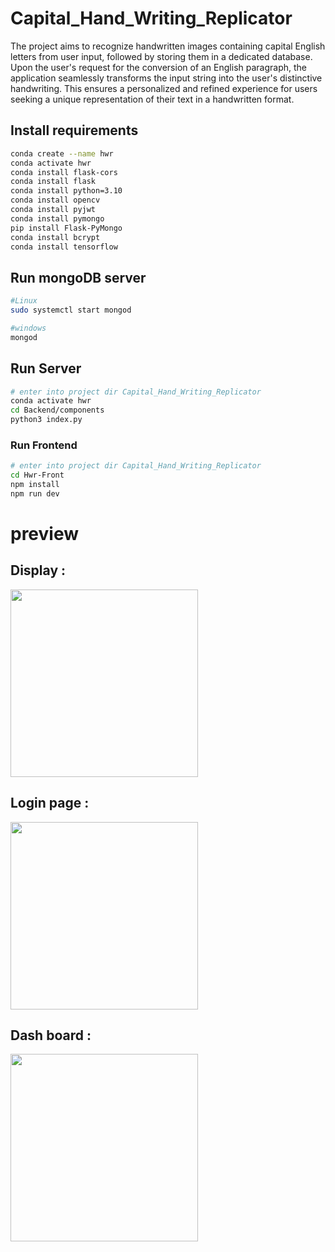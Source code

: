 # Capital_Hand_Writing_Replicator

The project aims to recognize handwritten images containing capital English letters from user input, followed by storing them in a dedicated database. Upon the user's request for the conversion of an English paragraph, the application seamlessly transforms the input string into the user's distinctive handwriting. This ensures a personalized and refined experience for users seeking a unique representation of their text in a handwritten format.

## Install requirements

```bash
conda create --name hwr
conda activate hwr
conda install flask-cors
conda install flask
conda install python=3.10
conda install opencv
conda install pyjwt
conda install pymongo
pip install Flask-PyMongo
conda install bcrypt
conda install tensorflow
```
## Run mongoDB server 
```bash
#Linux
sudo systemctl start mongod
```
```bash
#windows
mongod
```
## Run Server
```bash
# enter into project dir Capital_Hand_Writing_Replicator
conda activate hwr
cd Backend/components
python3 index.py
```
### Run Frontend

```bash
# enter into project dir Capital_Hand_Writing_Replicator
cd Hwr-Front
npm install
npm run dev
```
# preview 

## Display :

<img src="https://github.com/AGENTSJ/Capital_Hand_Writing_Replicator/assets/109428699/c13f2043-d66c-4306-8d05-623667868fc5" height="300px"/>

## Login page :

<img src="https://github.com/AGENTSJ/Capital_Hand_Writing_Replicator/assets/109428699/3c3aae1b-3c02-44ae-982f-fbe0853c3edb" height="300px">

## Dash board : 

<img src="https://github.com/AGENTSJ/Capital_Hand_Writing_Replicator/assets/109428699/5ffb047f-4ee5-4e13-b7db-0996d42c4b69" height="300px">











